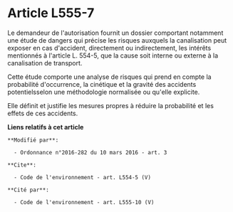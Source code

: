 # Article L555-7

Le demandeur de l'autorisation fournit un dossier comportant notamment une étude de dangers qui précise les risques auxquels
la canalisation peut exposer en cas d'accident, directement ou indirectement, les intérêts mentionnés à l'article L. 554-5,
que la cause soit interne ou externe à la canalisation de transport. 

Cette étude comporte une analyse de risques qui prend en compte la probabilité d'occurrence, la cinétique et la gravité des
accidents potentielsselon une méthodologie normalisée ou qu'elle explicite. 

Elle définit et justifie les mesures propres à réduire la probabilité et les effets de ces accidents.

**Liens relatifs à cet article**

	**Modifié par**:

	  - Ordonnance n°2016-282 du 10 mars 2016 - art. 3

	**Cite**:

	  - Code de l'environnement - art. L554-5 (V)

	**Cité par**:

	  - Code de l'environnement - art. L555-10 (V)
